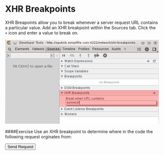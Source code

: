 XHR Breakpoints
===============

XHR Breapoints allow you to break whenever a server request URL contains a particular value. Add an XHR breakpoint within the Sources tab. Click the `+` icon and enter a value to break on.

![Audits](../network/xhr-breakpoints.png)

####Exercise‎
Use an XHR breakpoint to determine where in the code the following request orginates from:

<button id='send-request'>Send Request</button>

<script src="../network/xhr-1.js"></script>
<script src="../network/xhr-2.js"></script>
